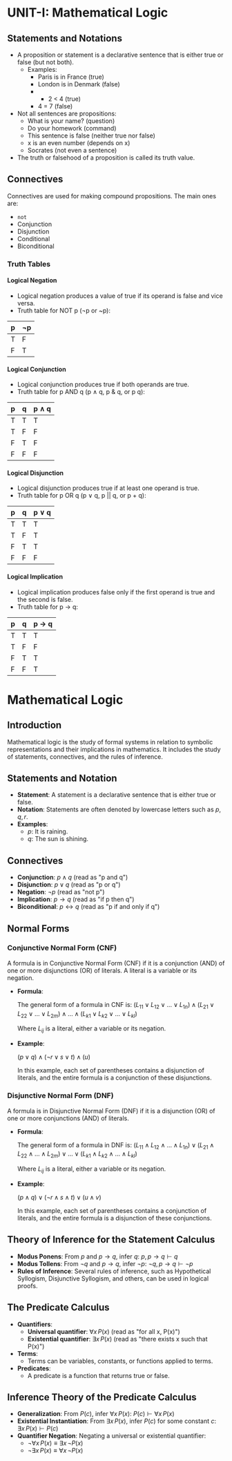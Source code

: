 # UNIT-I: Mathematical Logic

## Statements and Notations

- A proposition or statement is a declarative sentence that is either true or false (but not both).
  - Examples:
    - Paris is in France (true)
    - London is in Denmark (false)
    - - 2 < 4 (true)
    - 4 = 7 (false)
- Not all sentences are propositions:
  - What is your name? (question)
  - Do your homework (command)
  - This sentence is false (neither true nor false)
  - x is an even number (depends on x)
  - Socrates (not even a sentence)
- The truth or falsehood of a proposition is called its truth value.

## Connectives

Connectives are used for making compound propositions. The main ones are:

- `not`
- Conjunction
- Disjunction
- Conditional
- Biconditional

### Truth Tables

#### Logical Negation

- Logical negation produces a value of true if its operand is false and vice versa.
- Truth table for NOT p (¬p or ~p):

| p   | ¬p  |
| --- | --- |
| T   | F   |
| F   | T   |

#### Logical Conjunction

- Logical conjunction produces true if both operands are true.
- Truth table for p AND q (p ∧ q, p & q, or p q):

| p   | q   | p ∧ q |
| --- | --- | ----- |
| T   | T   | T     |
| T   | F   | F     |
| F   | T   | F     |
| F   | F   | F     |

#### Logical Disjunction

- Logical disjunction produces true if at least one operand is true.
- Truth table for p OR q (p ∨ q, p || q, or p + q):

| p   | q   | p ∨ q |
| --- | --- | ----- |
| T   | T   | T     |
| T   | F   | T     |
| F   | T   | T     |
| F   | F   | F     |

#### Logical Implication

- Logical implication produces false only if the first operand is true and the second is false.
- Truth table for p → q:

| p   | q   | p → q |
| --- | --- | ----- |
| T   | T   | T     |
| T   | F   | F     |
| F   | T   | T     |
| F   | F   | T     |

# Mathematical Logic

## Introduction

Mathematical logic is the study of formal systems in relation to symbolic representations and their implications in mathematics. It includes the study of statements, connectives, and the rules of inference.

## Statements and Notation

- **Statement**: A statement is a declarative sentence that is either true or false.
- **Notation**: Statements are often denoted by lowercase letters such as $p, q, r$.
- **Examples**: 
    - $p$: It is raining.
    - $q$: The sun is shining.

## Connectives

- **Conjunction**: $p \land q$ (read as "p and q")
- **Disjunction**: $p \lor q$ (read as "p or q")
- **Negation**: $\neg p$ (read as "not p")
- **Implication**: $p \to q$ (read as "if p then q")
- **Biconditional**: $p \leftrightarrow q$ (read as "p if and only if q")

## Normal Forms

### Conjunctive Normal Form (CNF)

A formula is in Conjunctive Normal Form (CNF) if it is a conjunction (AND) of one or more disjunctions (OR) of literals. A literal is a variable or its negation.

- **Formula**: 

    The general form of a formula in CNF is:
    $(L_{11} \lor L_{12} \lor \ldots \lor L_{1n}) \land (L_{21} \lor L_{22} \lor \ldots \lor L_{2m}) \land \ldots \land (L_{k1} \lor L_{k2} \lor \ldots \lor L_{kl})$
    
    Where $L_{ij}$ is a literal, either a variable or its negation.

- **Example**:

    $(p \lor q) \land (\neg r \lor s \lor t) \land (u)$
    
    In this example, each set of parentheses contains a disjunction of literals, and the entire formula is a conjunction of these disjunctions.

### Disjunctive Normal Form (DNF)

A formula is in Disjunctive Normal Form (DNF) if it is a disjunction (OR) of one or more conjunctions (AND) of literals. 

- **Formula**:

    The general form of a formula in DNF is:
    $(L_{11} \land L_{12} \land \ldots \land L_{1n}) \lor (L_{21} \land L_{22} \land \ldots \land L_{2m}) \lor \ldots \lor (L_{k1} \land L_{k2} \land \ldots \land L_{kl})$
    
    Where $L_{ij}$ is a literal, either a variable or its negation.

- **Example**:

    $(p \land q) \lor (\neg r \land s \land t) \lor (u \land v)$
    
    In this example, each set of parentheses contains a conjunction of literals, and the entire formula is a disjunction of these conjunctions.

## Theory of Inference for the Statement Calculus

- **Modus Ponens**: From $p$ and $p \to q$, infer $q$:
    $p, p \to q \vdash q$
- **Modus Tollens**: From $\neg q$ and $p \to q$, infer $\neg p$:
    $\neg q, p \to q \vdash \neg p$
- **Rules of Inference**: Several rules of inference, such as Hypothetical Syllogism, Disjunctive Syllogism, and others, can be used in logical proofs.

## The Predicate Calculus

- **Quantifiers**:
    - **Universal quantifier**: $\forall x \, P(x)$ (read as "for all x, P(x)")
    - **Existential quantifier**: $\exists x \, P(x)$ (read as "there exists x such that P(x)")
- **Terms**:
    - Terms can be variables, constants, or functions applied to terms.
- **Predicates**:
    - A predicate is a function that returns true or false.

## Inference Theory of the Predicate Calculus

- **Generalization**: From $P(c)$, infer $\forall x \, P(x)$:
    $P(c) \vdash \forall x \, P(x)$
- **Existential Instantiation**: From $\exists x \, P(x)$, infer $P(c)$ for some constant $c$:
    $\exists x \, P(x) \vdash P(c)$
- **Quantifier Negation**: Negating a universal or existential quantifier:
    - $\neg \forall x \, P(x) \equiv \exists x \, \neg P(x)$
    - $\neg \exists x \, P(x) \equiv \forall x \, \neg P(x)$

